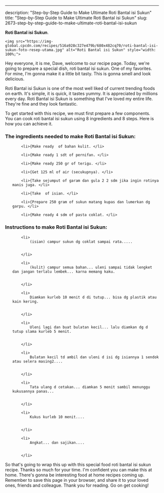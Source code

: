 ---
description: "Step-by-Step Guide to Make Ultimate Roti Bantal isi Sukun"
title: "Step-by-Step Guide to Make Ultimate Roti Bantal isi Sukun"
slug: 2673-step-by-step-guide-to-make-ultimate-roti-bantal-isi-sukun

<p>
	<strong>Roti Bantal isi Sukun</strong>. 
	
</p>
<p>
	
	<img src="https://img-global.cpcdn.com/recipes/516a928c327e479b/680x482cq70/roti-bantal-isi-sukun-foto-resep-utama.jpg" alt="Roti Bantal isi Sukun" style="width: 100%;">
	
	
</p>
<p>
	Hey everyone, it is me, Dave, welcome to our recipe page. Today, we're going to prepare a special dish, roti bantal isi sukun. One of my favorites. For mine, I'm gonna make it a little bit tasty. This is gonna smell and look delicious.
</p>
	
<p>
	
</p>
<p>
	Roti Bantal isi Sukun is one of the most well liked of current trending foods on earth. It's simple, it is quick, it tastes yummy. It is appreciated by millions every day. Roti Bantal isi Sukun is something that I've loved my entire life. They're fine and they look fantastic.
</p>

<p>
To get started with this recipe, we must first prepare a few components. You can cook roti bantal isi sukun using 8 ingredients and 8 steps. Here is how you can achieve it.
</p>

<h3>The ingredients needed to make Roti Bantal isi Sukun:</h3>

<ol>
	
		<li>{Make ready  of bahan kulit. </li>
	
		<li>{Make ready 1 sdt of pernifan. </li>
	
		<li>{Make ready 250 gr of terigu. </li>
	
		<li>{Get 125 ml of air (secukupnya). </li>
	
		<li>{Take sejumput of garam dan gula 2 2 sdm jika ingin rotinya manis juga. </li>
	
		<li>{Take  of isian. </li>
	
		<li>{Prepare 250 gram of sukun matang kupas dan lumerkan dg garpu. </li>
	
		<li>{Make ready 4 sdm of pasta coklat. </li>
	
</ol>
<p>
	
</p>

<h3>Instructions to make Roti Bantal isi Sukun:</h3>

<ol>
	
		<li>
			(isian) campur sukun dg coklat sampai rata.....
			
			
		</li>
	
		<li>
			(kulit) campur semua bahan... uleni sampai tidak lengket dan jangan terlalu lembek... karna memang kaku.
			
			
		</li>
	
		<li>
			Diamkan kurleb 10 menit d di tutup... bisa dg plastik atau kain kering.
			
			
		</li>
	
		<li>
			Uleni lagi dan buat bulatan kecil... lalu diamkan dg d tutup slama kurleb 5 menit.
			
			
		</li>
	
		<li>
			Bulatan kecil td ambil dan uleni d isi dg isiannya 1 sendok atau selera masing2....
			
			
		</li>
	
		<li>
			Tata ulang d cetakan... diamkan 5 menit sambil menunggu kukusannya panas...
			
			
		</li>
	
		<li>
			Kukus kurleb 10 menit....
			
			
		</li>
	
		<li>
			Angkat... dan sajikan....
			
			
		</li>
	
</ol>

<p>
	
</p>

<p>
	So that's going to wrap this up with this special food roti bantal isi sukun recipe. Thanks so much for your time. I'm confident you can make this at home. There's gonna be interesting food at home recipes coming up. Remember to save this page in your browser, and share it to your loved ones, friends and colleague. Thank you for reading. Go on get cooking!
</p>

